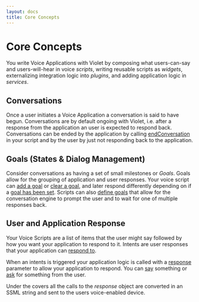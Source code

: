 ```yaml
---
layout: docs
title: Core Concepts
---
```

# Core Concepts

You write Voice Applications with Violet by composing what users-can-say and
users-will-hear in voice *scripts*, writing reusable scripts as *widgets*,
externalizing integration logic into *plugins*, and adding application logic
in *services*.

## Conversations
Once a user initiates a Voice Application a conversation is said to have begun.
Conversations are by default ongoing with Violet, i.e. after a response from
the application an user is expected to respond back. Conversations can be
ended by the application by calling
[endConversation](/api/module-response-Response#endConversation) in your script
and by the user by just not responding back to the application.

## Goals (States &amp; Dialog Management)
Consider conversations as having a set of small milestones or *Goals*. Goals
allow for the grouping of application and user responses. Your voice script can
[add a goal](/api/module-response-Response#addGoal) or
[clear a goal](/api/module-response-Response#clearGoal), and later respond
differently depending on if a
[goal has been set](/api/module-response-Response#hasGoal).
Scripts can also
[define goals](/api/module-conversationEngine-ConversationEngine#defineGoal)
that allow for the conversation engine to prompt the user and to wait for one
of multiple responses back.

## User and Application Response
Your Voice Scripts are a list of items that the user might say followed by how
you want your application to respond to it. Intents are user responses that your
application can
[respond to](/api/module-conversationEngine-ConversationEngine.html#respondTo).

When an intents is triggered your application logic is called with a
[response](/api/module-response-Response) parameter to allow your application
to respond. You can
[say](/api/module-response-Response#say) something or
[ask](/api/module-response-Response#ask) for something from the user.

Under the covers all the calls to the *response* object are converted in an SSML
string and sent to the users voice-enabled device.
